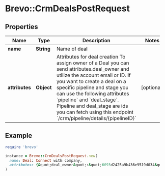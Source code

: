 # Brevo::CrmDealsPostRequest

## Properties

| Name | Type | Description | Notes |
| ---- | ---- | ----------- | ----- |
| **name** | **String** | Name of deal |  |
| **attributes** | **Object** | Attributes for deal creation  To assign owner of a Deal you can send attributes.deal_owner and utilize the account email or ID.  If you want to create a deal on a specific pipeline and stage you can use the following attributes &#x60;pipeline&#x60; and &#x60;deal_stage&#x60;.  Pipeline and deal_stage are ids you can fetch using this endpoint &#x60;/crm/pipeline/details/{pipelineID}&#x60;  | [optional] |

## Example

```ruby
require 'brevo'

instance = Brevo::CrmDealsPostRequest.new(
  name: Deal: Connect with company,
  attributes: {&quot;deal_owner&quot;:&quot;6093d2425a9b436e9519d034&quot;,&quot;amount&quot;:12}
)
```

